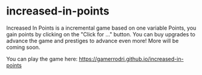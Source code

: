 # increased-in-points
Increased In Points is a incremental game based on one variable Points, you gain points by clicking on the "Click for ..." button. You can buy upgrades to advance the game and prestiges to advance even more! More will be coming soon.

You can play the game here: https://gamerrodri.github.io/increased-in-points

